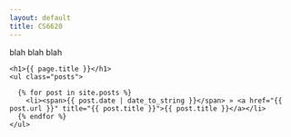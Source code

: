 ```yaml
---
layout: default
title: CS6620
---
```

blah blah blah

	<h1>{{ page.title }}</h1>
	<ul class="posts">

	  {% for post in site.posts %}
	    <li><span>{{ post.date | date_to_string }}</span> » <a href="{{ post.url }}" title="{{ post.title }}">{{ post.title }}</a></li>
	  {% endfor %}
	</ul>
